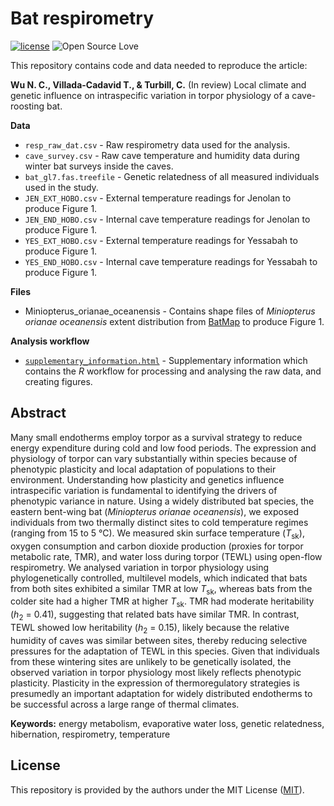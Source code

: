 # Bat respirometry
[![license](https://img.shields.io/badge/license-MIT%20+%20file%20LICENSE-lightgrey.svg)](https://choosealicense.com/)
![Open Source
Love](https://badges.frapsoft.com/os/v2/open-source.svg?v=103)

This repository contains code and data needed to reproduce the article:

**Wu N. C., Villada-Cadavid T., & Turbill, C.** (In review) Local climate and genetic influence on intraspecific variation in torpor physiology of a cave-roosting bat.

**Data**
- `resp_raw_dat.csv` - Raw respirometry data used for the analysis.
- `cave_survey.csv` - Raw cave temperature and humidity data during winter bat surveys inside the caves.
- `bat_gl7.fas.treefile` - Genetic relatedness of all measured individuals used in the study.
- `JEN_EXT_HOBO.csv` - External temperature readings for Jenolan to produce Figure 1.
- `JEN_END_HOBO.csv` - Internal cave temperature readings for Jenolan to produce Figure 1.
- `YES_EXT_HOBO.csv` - External temperature readings for Yessabah to produce Figure 1.
- `YES_END_HOBO.csv` - Internal cave temperature readings for Yessabah to produce Figure 1.

**Files**
- Miniopterus_orianae_oceanensis - Contains shape files of *Miniopterus orianae oceanensis* extent distribution from [BatMap](https://www.ausbats.org.au/batmap.html) to produce Figure 1.

**Analysis workflow**
- [`supplementary_information.html`](https://nicholaswunz.github.io/bat-resp/supplementary_information.html) - Supplementary information which contains the *R* workflow for processing and analysing the raw data, and creating figures.

## Abstract
Many small endotherms employ torpor as a survival strategy to reduce energy expenditure during cold and low food periods. The expression and physiology of torpor can vary substantially within species because of phenotypic plasticity and local adaptation of populations to their environment. Understanding how plasticity and genetics influence intraspecific variation is fundamental to identifying the drivers of phenotypic variance in nature. Using a widely distributed bat species, the eastern bent-wing bat (*Miniopterus orianae oceanensis*), we exposed individuals from two thermally distinct sites to cold temperature regimes (ranging from 15 to 5 °C). We measured skin surface temperature (*T*<sub>sk</sub>), oxygen consumption and carbon dioxide production (proxies for torpor metabolic rate, TMR), and water loss during torpor (TEWL) using open-flow respirometry. We analysed variation in torpor physiology using phylogenetically controlled, multilevel models, which indicated that bats from both sites exhibited a similar TMR at low *T*<sub>sk</sub>, whereas bats from the colder site had a higher TMR at higher *T*<sub>sk</sub>. TMR had moderate heritability (*h*<sub>2</sub> = 0.41), suggesting that related bats have similar TMR. In contrast, TEWL showed low heritability (*h*<sub>2</sub> = 0.15), likely because the relative humidity of caves was similar between sites, thereby reducing selective pressures for the adaptation of TEWL in this species. Given that individuals from these wintering sites are unlikely to be genetically isolated, the observed variation in torpor physiology most likely reflects phenotypic plasticity. Plasticity in the expression of thermoregulatory strategies is presumedly an important adaptation for widely distributed endotherms to be successful across a large range of thermal climates.

**Keywords:** energy metabolism, evaporative water loss, genetic relatedness, hibernation, respirometry, temperature


## License
This repository is provided by the authors under the MIT License ([MIT](http://opensource.org/licenses/MIT)).
